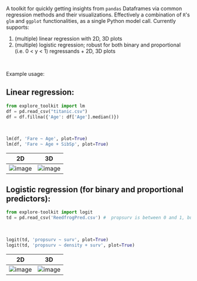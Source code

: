 A toolkit for quickly getting insights from `pandas` Dataframes via common regression methods and their visualizations. Effectively a combination of `R`'s `glm` and `ggplot` functionalities, as a single Python model call.
Currently supports:
1. (multiple) linear regression with 2D, 3D plots
2. (multiple) logistic regression; robust for both binary and proportional (i.e. 0 < y < 1) regressands + 2D, 3D plots

<br />

Example usage: <br />

## Linear regression:

```python
from explore_toolkit import lm 
df = pd.read_csv("titanic.csv") 
df = df.fillna({'Age': df['Age'].median()})
``` 
<br />

```python
lm(df, 'Fare ~ Age', plot=True)
lm(df, 'Fare ~ Age + SibSp', plot=True)
```

2D | 3D
:-------------------------:|:-------------------------:
![image](https://github.com/MaiqTheHonest/toolkit-data-bread/assets/60844551/68580914-a759-4841-b745-b8a9d58e5f5f) |  ![image](https://github.com/MaiqTheHonest/toolkit-data-bread/assets/60844551/fcde0a0e-89c3-4a2d-a334-369a547b2729)


## Logistic regression (for binary and proportional predictors):
 
```python
from explore-toolkit import logit 
td = pd.read_csv('ReedfrogPred.csv') #  propsurv is between 0 and 1, but would work if it was binary as well
```
<br />



```python
logit(td, 'propsurv ~ surv', plot=True)
logit(td, 'propsurv ~ density + surv', plot=True)
```

2D | 3D
:-------------------------:|:-------------------------:
![image](https://github.com/MaiqTheHonest/toolkit-data-bread/assets/60844551/40f73790-2a78-4d7c-bf9d-872c15321a1c)  |  ![image](https://github.com/MaiqTheHonest/toolkit-data-bread/assets/60844551/8b728f55-416a-41ad-9ac0-fe7d0a86c4f7)


